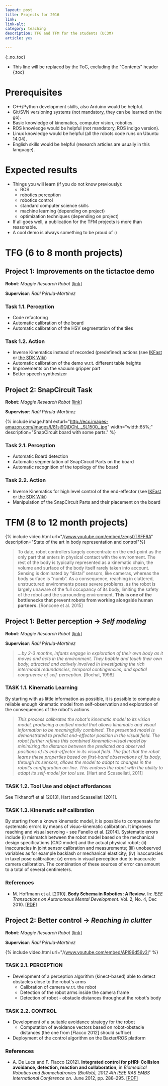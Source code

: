 ```yaml
---
layout: post
title: Projects for 2016
link: 
link-alt: 
category: teaching
description: TFG and TFM for the students (UC3M)
article: yes

---
```


{:.no_toc}

* This line will be replaced by the ToC, excluding the "Contents" header
{:toc}

# Prerequisites

 * C++/Python development skills, also Arduino would be helpful.
 * Git/SVN versioning systems (not mandatory, they can be learned on the go).
 * Basic knowledge of kinematics, computer vision, robotics.
 * ROS knowledge would be helpful (not mandatory, ROS indigo version).
 * Linux knowledge would be helpful (all the robots code runs on Ubuntu 14.04).
 * English skills would be helpful (research articles are usually in this language).

# Expected results

 * Things you will learn (if you do not know previously):
   * ROS
   * robotics perception
   * robotics control
   * standard computer science skills 
   * machine learning (depending on project)
   * optimization techniques (depending on project)
 * If all goes well, a publication for the TFM projects is more than reasonable.
 * A cool demo is always something to be proud of :)


# TFG (6 to 8 month projects)

## Project 1: Improvements on the tictactoe demo

**Robot**: *Maggie Research Robot* [[link]](http://wiki.ros.org/Robots/Maggie)

**Supervisor**: *Raúl Pérula-Martínez*

### Task 1.1. Perception

 * Code refactoring 
 * Automatic calibration of the board 
 * Automatic calibration of the HSV segmentation of the tiles

### Task 1.2. Action

 * Inverse Kinematics instead of recorded (predefined) actions (see [IKFast](https://goo.gl/MwyTXX) or [the SDK Wiki](http://sdk.rethinkrobotics.com/wiki/API_Reference#Inverse_Kinematics_Solver_Service))
 * Automatic calibration of the demo w.r.t. different table heights
 * Improvements on the vacuum gripper part
 * Better speech synthesizer 


## Project 2: SnapCircuit Task

**Robot**: *Maggie Research Robot* [[link]](http://wiki.ros.org/Robots/Maggie)

**Supervisor**: *Raúl Pérula-Martínez*

{% include image.html exturl="http://ecx.images-amazon.com/images/I/81sj9QjDChL._SL1500_.jpg" width="width:65%;"  description="SnapCircuit board with some parts." %}

### Task 2.1. Perception

 * Automatic Board detection
 * Automatic segmentation of SnapCircuit Parts on the board
 * Automatic recognition of the topology of the board

### Task 2.2. Action

 * Inverse Kinematics for high level control of the end-effector (see [IKFast](https://goo.gl/MwyTXX) or [the SDK Wiki](http://sdk.rethinkrobotics.com/wiki/API_Reference#Inverse_Kinematics_Solver_Service))
 * Manipulation of the SnapCircuit Parts and their placement on the board


# TFM (8 to 12 month projects)

{% include video.html url="//www.youtube.com/embed/zegs0TSFF6A" description="State of the art in body representation and control"%}

> To date, robot controllers largely concentrate on the end-point as the only part that enters in physical contact with the environment. The rest of the body is typically represented as a kinematic chain, the volume and surface of the body itself rarely taken into account. Sensing is dominated by “distal” sensors, like cameras, whereas the body surface is “numb”. As a consequence, reaching in cluttered, unstructured environments poses severe problems, as the robot is largely unaware of the full occupancy of its body, limiting the safety of the robot and the surrounding environment. **This is one of the bottlenecks that prevent robots from working alongside human partners.** [Roncone et al. 2015]

## Project 1: Better perception → _Self modeling_ 

**Robot**: *Maggie Research Robot* [[link]]()

**Supervisor**: *Raúl Pérula-Martínez*

> *...by 2-3 months, infants engage in exploration of their own body as it moves and acts in the environment. They babble and touch their own body, attracted and actively involved in investigating the rich intermodal redundancies, temporal contingencies, and spatial congruence of self-perception.* [Rochat, 1998]

### TASK 1.1. Kinematic Learning

By starting with as little information as possible, it is possible to compute a reliable enough kinematic model from self-observation and exploration of the consequences of the robot's actions.

> *This process calibrates the robot's kinematic model to its vision model, producing a unified model that allows kinematic and visual information to be meaningfully combined. The presented model is demonstrated to predict end-effector position in the visual field. The robot further refines this combined kinematic-visual model by minimizing the distance between the predicted and observed positions of its end-effector in its visual field. The fact that the robot learns these properties based on first-hand observations of its body, through its sensors, allows the model to adapt to changes in the robot’s configuration on-line. This endows the robot with the ability to adapt its self-model for tool use.* [Hart and Scassellati, 2011]

### TASK 1.2. Tool Use and object affordances

See Tikhanoff et al [2013], Hart and Scassellati [2011].

### TASK 1.3. Kinematic self calibration

By starting from a known kinematic model, it is possible to compensate for systematic errors by means of visuo-kinematic calibration. It improves reaching and visual servoing - see Fanello et al. [2014].
Systematic errors include (i) mismatch between the robot model based on the mechanical design specifications (CAD model) and the actual physical robot; (ii) inaccuracies in joint sensor calibration and measurements; (iii) unobserved variables as for example backlash or mechanical elasticity; (iv) inaccuracies in taxel pose calibration; (v) errors in visual perception due to inaccurate camera calibration. The combination of these sources of error can amount to a total of several centimeters.

### References

 * M. Hoffmann et al. [2010]. **Body Schema in Robotics: A Review**. In: *IEEE Transactions on Autonomous Mental Development*. Vol. 2, No. 4, Dec 2010. [[PDF]](http://citeseerx.ist.psu.edu/viewdoc/download?doi=10.1.1.357.6076&rep=rep1&type=pdf)


## Project 2: Better control → _Reaching in clutter_

**Robot**: *Maggie Research Robot* [[link]](http://wiki.ros.org/Robots/Maggie)

**Supervisor**: *Raúl Pérula-Martínez*

{% include video.html url="//www.youtube.com/embed/API96d56v3I" %}

### TASK 2.1. PERCEPTION

   * Development of a perception algorithm (kinect-based) able to detect obstacles close to the robot's arms
     * Calibration of camera w.r.t. the robot
     * Detection of the robot arms inside the camera frame
     * Detection of robot - obstacle distances throughout the robot's body

### TASK 2.2. CONTROL

   * Development of a suitable avoidance strategy for the robot 
     * Computation of avoidance vectors based on robot-obstacle distances (the one from [Flacco 2012] should suffice)
   * Deployment of the control algorithm on the Baxter/ROS platform

### References

 * A. De Luca and F. Flacco [2012]. **Integrated control for pHRI: Collision avoidance, detection, reaction and collaboration**, in *Biomedical Robotics and Biomechatronics (BioRob), 2012 4th IEEE RAS EMBS International Conference on*. June 2012, pp. 288–295. [[PDF]](http://www.dis.uniroma1.it/~labrob/pub/papers/BioRob12.pdf)
